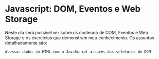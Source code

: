# Javascript: DOM, Eventos e Web Storage

Neste dia será possível ver sobre os conteudo de DOM, Eventos e Web Storage e os exercicios que demonstram meu conhecimento. Os assuntos detalhadamente são:
```
Acessar dados do HTML com o JavaScript através dos seletores do DOM.
```